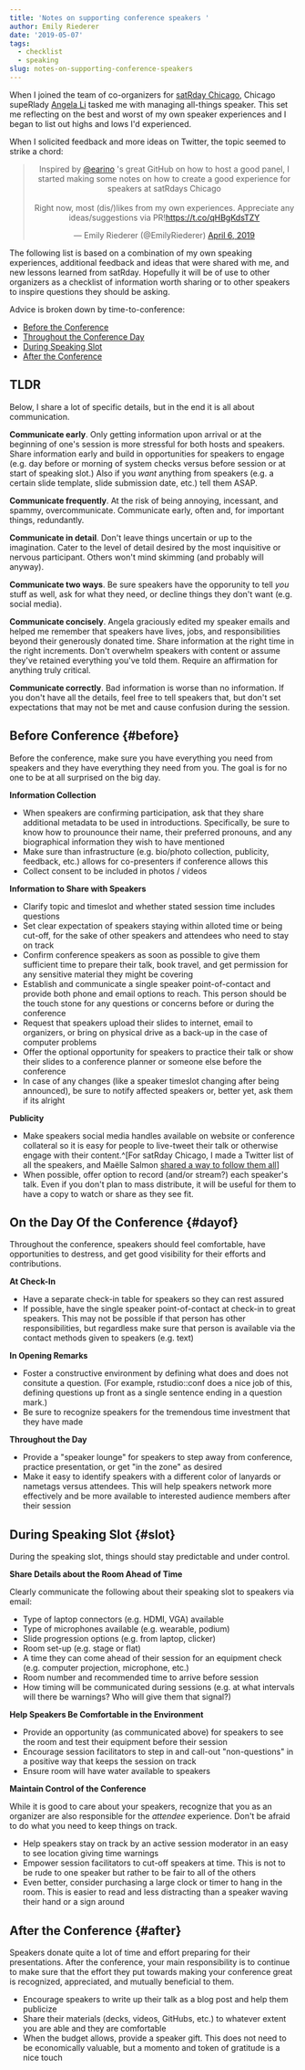 ```yaml
---
title: 'Notes on supporting conference speakers '
author: Emily Riederer
date: '2019-05-07'
tags:
  - checklist
  - speaking
slug: notes-on-supporting-conference-speakers
---
```


When I joined the team of co-organizers for [satRday Chicago](https://chicago2019.satrdays.org/), Chicago supeRlady [Angela Li](https://angela-li.github.io/) tasked me with managing all-things speaker. This set me reflecting on the best and worst of my own speaker experiences and I began to list out highs and lows I'd experienced. 

When I solicited feedback and more ideas on Twitter, the topic seemed to strike a chord:

<center>
<blockquote class="twitter-tweet" data-cards="hidden" data-lang="en"><p lang="en" dir="ltr">Inspired by <a href="https://twitter.com/earino?ref_src=twsrc%5Etfw">@earino</a> &#39;s great GitHub on how to host a good panel, I started making some notes on how to create a good experience for speakers at satRdays Chicago<br><br>Right now, most (dis/)likes from my own experiences. Appreciate any ideas/suggestions via PR!<a href="https://t.co/qHBgKdsTZY">https://t.co/qHBgKdsTZY</a></p>&mdash; Emily Riederer (@EmilyRiederer) <a href="https://twitter.com/EmilyRiederer/status/1114573766233862144?ref_src=twsrc%5Etfw">April 6, 2019</a></blockquote>
<script async src="https://platform.twitter.com/widgets.js" charset="utf-8"></script>
</center>

The following list is based on a combination of my own speaking experiences, additional feedback and ideas that were shared with me, and new lessons learned from satRday. Hopefully it will be of use to other organizers as a checklist of information worth sharing or to other speakers to inspire questions they should be asking. 

Advice is broken down by time-to-conference:

- [Before the Conference](#before)
- [Throughout the Conference Day](#dayof)
- [During Speaking Slot](#slot)
- [After the Conference](#after)

## TLDR

Below, I share a lot of specific details, but in the end it is all about communication.

**Communicate early**. Only getting information upon arrival or at the beginning of one's session is more stressful for both hosts and speakers. Share information early and build in opportunities for speakers to engage (e.g. day before or morning of system checks versus before session or at start of speaking slot.) Also if you *want* anything from speakers (e.g. a certain slide template, slide submission date, etc.) tell them ASAP.

**Communicate frequently**. At the risk of being annoying, incessant, and spammy, overcommunicate. Communicate early, often and, for important things, redundantly. 

**Communicate in detail**. Don't leave things uncertain or up to the imagination. Cater to the level of detail desired by the most inquisitive or nervous participant. Others won't mind skimming (and probably will anyway).

**Communicate two ways**. Be sure speakers have the opporunity to tell *you* stuff as well, ask for what they need, or decline things they don't want (e.g. social media).

**Communicate concisely**. Angela graciously edited my speaker emails and helped me remember that speakers have lives, jobs, and responsibilities beyond their generously donated time. Share information at the right time in the right increments. Don't overwhelm speakers with content or assume they've retained everything you've told them. Require an affirmation for anything truly critical.

**Communicate correctly**. Bad information is worse than no information. If you don't have all the details, feel free to tell speakers that, but don't set expectations that may not be met and cause confusion during the session.

## Before Conference {#before}

Before the conference, make sure you have everything you need from speakers and they have everything they need from you. The goal is for no one to be at all surprised on the big day. 

**Information Collection**

- When speakers are confirming participation, ask that they share additional metadata to be used in introductions. Specifically, be sure to know how to prounounce their name, their preferred pronouns, and any biographical information they wish to have mentioned
- Make sure than infrastructure (e.g. bio/photo collection, publicity, feedback, etc.) allows for co-presenters if conference allows this
- Collect consent to be included in photos / videos

**Information to Share with Speakers**

- Clarify topic and timeslot and whether stated session time includes questions
- Set clear expectation of speakers staying within alloted time or being cut-off, for the sake of other speakers and attendees who need to stay on track
- Confirm conference speakers as soon as possible to give them sufficient time to prepare their talk, book travel, and get permission for any sensitive material they might be covering
- Establish and communicate a single speaker point-of-contact and provide both phone and email options to reach. This person should be the touch stone for any questions or concerns before or during the conference
- Request that speakers upload their slides to internet, email to organizers, or bring on physical drive as a back-up in the case of computer problems
- Offer the optional opportunity for speakers to practice their talk or show their slides to a conference planner or someone else before the conference
- In case of any changes (like a speaker timeslot changing after being announced), be sure to notify affected speakers or, better yet, ask them if its alright

**Publicity**

- Make speakers social media handles available on website or conference collateral so it is easy for people to live-tweet their talk or otherwise engage with their content.^[For satRday Chicago, I made a Twitter list of all the speakers, and Maëlle Salmon [shared a way to follow them all](https://twitter.com/ma_salmon/status/1120026689990463488)]
- When possible, offer option to record (and/or stream?) each speaker's talk. Even if you don't plan to mass distribute, it will be useful for them to have a copy to watch or share as they see fit.

## On the Day Of the Conference {#dayof}

Throughout the conference, speakers should feel comfortable, have opportunities to destress, and get good visibility for their efforts and contributions.

**At Check-In**

- Have a separate check-in table for speakers so they can rest assured 
- If possible, have the single speaker point-of-contact at check-in to great speakers. This may not be possible if that person has other responsibilities, but regardless make sure that person is available via the contact methods given to speakers (e.g. text)

**In Opening Remarks**

- Foster a constructive environment by defining what does and does not consitute a question. (For example, rstudio::conf does a nice job of this, defining questions up front as a single sentence ending in a question mark.)
- Be sure to recognize speakers for the tremendous time investment that they have made

**Throughout the Day**

- Provide a "speaker lounge" for speakers to step away from conference, practice presentation, or get "in the zone" as desired
- Make it easy to identify speakers with a different color of lanyards or nametags versus attendees. This will help speakers network more effectively and be more available to interested audience members after their session

## During Speaking Slot {#slot}

During the speaking slot, things should stay predictable and under control.

**Share Details about the Room Ahead of Time**

Clearly communicate the following about their speaking slot to speakers via email:

- Type of laptop connectors (e.g. HDMI, VGA) available
- Type of microphones available (e.g. wearable, podium)
- Slide progression options (e.g. from laptop, clicker)
- Room set-up (e.g. stage or flat)
- A time they can come ahead of their session for an equipment check (e.g. computer projection, microphone, etc.)
- Room number and recommended time to arrive before session
- How timing will be communicated during sessions (e.g. at what intervals will there be warnings? Who will give them that signal?)

**Help Speakers Be Comfortable in the Environment**

- Provide an opportunity (as communicated above) for speakers to see the room and test their equipment before their session
- Encourage session facilitators to step in and call-out "non-questions" in a positive way that keeps the session on track
- Ensure room will have water available to speakers

**Maintain Control of the Conference**

While it is good to care about your speakers, recognize that you as an organizer are also responsible for the *attendee* experience. Don't be afraid to do what you need to keep things on track.

- Help speakers stay on track by an active session moderator in an easy to see location giving time warnings
- Empower session facilitators to cut-off speakers at time. This is not to be rude to one speaker but rather to be fair to all of the others
- Even better, consider purchasing a large clock or timer to hang in the room. This is easier to read and less distracting than a speaker waving their hand or a sign around

## After the Conference {#after}

Speakers donate quite a lot of time and effort preparing for their presentations. After the conference, your main responsibility is to continue to make sure that the effort they put towards making your conference great is recognized, appreciated, and mutually beneficial to them.

- Encourage speakers to write up their talk as a blog post and help them publicize
- Share their materials (decks, videos, GitHubs, etc.) to whatever extent you are able and they are comfortable
- When the budget allows, provide a speaker gift. This does not need to be economically valuable, but a momento and token of gratitude is a nice touch
